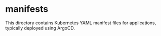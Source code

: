 # manifests

This directory contains Kubernetes YAML manifest files for applications, typically deployed using ArgoCD.
